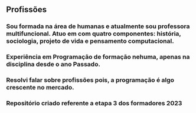 ## Profissões
### Sou formada na área de humanas e atualmente sou professora multifuncional. Atuo em com quatro componentes: história, sociologia, projeto de vida e pensamento computacional. 
### Experiência em Programação de formação nehuma, apenas na disciplina desde o ano Passado.
### Resolvi falar sobre profissões pois, a programação é algo crescente no mercado. 
### Repositório criado referente a etapa 3 dos formadores 2023

